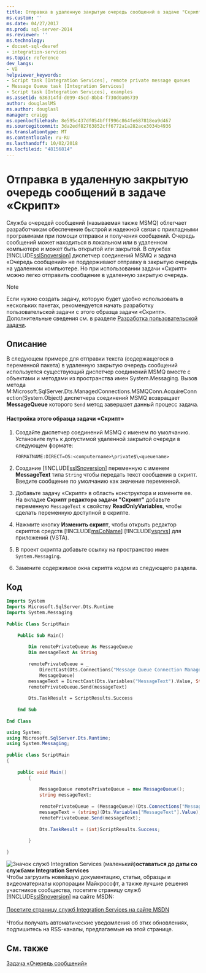 ```yaml
---
title: Отправка в удаленную закрытую очередь сообщений в задаче "Скрипт" | Документы Майкрософт
ms.custom: ''
ms.date: 04/27/2017
ms.prod: sql-server-2014
ms.reviewer: ''
ms.technology:
- docset-sql-devref
- integration-services
ms.topic: reference
dev_langs:
- VB
helpviewer_keywords:
- Script task [Integration Services], remote private message queues
- Message Queue task [Integration Services]
- Script task [Integration Services], examples
ms.assetid: 636314fd-d099-45cd-8bb4-f730d0a06739
author: douglaslMS
ms.author: douglasl
manager: craigg
ms.openlocfilehash: 8e595c437df054bfff996c864fe687818ea9d467
ms.sourcegitcommit: 3da2edf82763852cff6772a1a282ace3034b4936
ms.translationtype: MT
ms.contentlocale: ru-RU
ms.lasthandoff: 10/02/2018
ms.locfileid: "48156814"
---
```

# <a name="sending-to-a-remote-private-message-queue-with-the-script-task"></a>Отправка в удаленную закрытую очередь сообщений в задаче «Скрипт»
  Служба очередей сообщений (называемая также MSMQ) облегчает разработчикам обеспечение быстрой и надежной связи с прикладными программами при помощи отправки и получения сообщений. Очередь сообщений может находиться в локальном или в удаленном компьютере и может быть открытой или закрытой. В службах [!INCLUDE[ssISnoversion](../../includes/ssisnoversion-md.md)] диспетчер соединений MSMQ и задача «Очередь сообщений» не поддерживают отправку в закрытую очередь на удаленном компьютере. Но при использовании задачи «Скрипт» можно легко отправить сообщение в удаленную закрытую очередь.  
  
> [!NOTE]  
>  Если нужно создать задачу, которую будет удобно использовать в нескольких пакетах, рекомендуется начать разработку пользовательской задачи с этого образца задачи «Скрипт». Дополнительные сведения см. в разделе [Разработка пользовательской задачи](../extending-packages-custom-objects/task/developing-a-custom-task.md).  
  
## <a name="description"></a>Описание  
 В следующем примере для отправки текста (содержащегося в переменной пакета) в удаленную закрытую очередь сообщений используется существующий диспетчер соединений MSMQ вместе с объектами и методами из пространства имен System.Messaging. Вызов метода M:Microsoft.SqlServer.Dts.ManagedConnections.MSMQConn.AcquireConnection(System.Object) диспетчера соединений MSMQ возвращает **MessageQueue** которого `Send` метод завершает данный процесс задача.  
  
#### <a name="to-configure-this-script-task-example"></a>Настройка этого образца задачи «Скрипт»  
  
1.  Создайте диспетчер соединений MSMQ с именем по умолчанию. Установите путь к допустимой удаленной закрытой очереди в следующем формате:  
  
    ```  
    FORMATNAME:DIRECT=OS:<computername>\private$\<queuename>  
    ```  
  
2.  Создание [!INCLUDE[ssISnoversion](../../includes/ssisnoversion-md.md)] переменную с именем **MessageText** типа `String` чтобы передать текст сообщения в скрипт. Введите сообщение по умолчанию как значение переменной.  
  
3.  Добавьте задачу «Скрипт» в область конструктора и измените ее. На вкладке **Скрипт** **редактора задачи "Скрипт"** добавьте переменную `MessageText` к свойству **ReadOnlyVariables**, чтобы сделать переменную доступной в скрипте.  
  
4.  Нажмите кнопку **Изменить скрипт**, чтобы открыть редактор скриптов средств [!INCLUDE[msCoName](../../includes/msconame-md.md)] [!INCLUDE[vsprvs](../../includes/vsprvs-md.md)] для приложений (VSTA).  
  
5.  В проект скрипта добавьте ссылку на пространство имен `System.Messaging`.  
  
6.  Замените содержимое окна скрипта кодом из следующего раздела.  
  
## <a name="code"></a>Код  
  
```vb  
Imports System  
Imports Microsoft.SqlServer.Dts.Runtime  
Imports System.Messaging  
  
Public Class ScriptMain  
  
    Public Sub Main()  
  
        Dim remotePrivateQueue As MessageQueue  
        Dim messageText As String  
  
        remotePrivateQueue = _  
            DirectCast(Dts.Connections("Message Queue Connection Manager").AcquireConnection(Dts.Transaction), _  
            MessageQueue)  
        messageText = DirectCast(Dts.Variables("MessageText").Value, String)  
        remotePrivateQueue.Send(messageText)  
  
        Dts.TaskResult = ScriptResults.Success  
  
    End Sub  
  
End Class  
```  
  
```csharp  
using System;  
using Microsoft.SqlServer.Dts.Runtime;  
using System.Messaging;  
  
public class ScriptMain  
{  
  
    public void Main()  
        {  
  
            MessageQueue remotePrivateQueue = new MessageQueue();  
            string messageText;  
  
            remotePrivateQueue = (MessageQueue)(Dts.Connections["Message Queue Connection Manager"].AcquireConnection(Dts.Transaction) as MessageQueue);  
            messageText = (string)(Dts.Variables["MessageText"].Value);  
            remotePrivateQueue.Send(messageText);  
  
            Dts.TaskResult = (int)ScriptResults.Success;  
  
        }  
  
}  
```  
  
![Значок служб Integration Services (маленький)](../media/dts-16.gif "значок служб Integration Services (маленький)")**оставаться до даты со службами Integration Services** <br /> Чтобы загрузить новейшую документацию, статьи, образцы и видеоматериалы корпорации Майкрософт, а также лучшие решения участников сообщества, посетите страницу служб [!INCLUDE[ssISnoversion](../../includes/ssisnoversion-md.md)] на сайте MSDN:<br /><br /> [Посетите страницу служб Integration Services на сайте MSDN](http://go.microsoft.com/fwlink/?LinkId=136655)<br /><br /> Чтобы получать автоматические уведомления об этих обновлениях, подпишитесь на RSS-каналы, предлагаемые на этой странице.  
  
## <a name="see-also"></a>См. также  
 [Задача «Очередь сообщений»](../control-flow/message-queue-task.md)  
  
  
